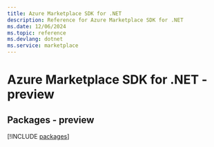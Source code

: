 ```yaml
---
title: Azure Marketplace SDK for .NET
description: Reference for Azure Marketplace SDK for .NET
ms.date: 12/06/2024
ms.topic: reference
ms.devlang: dotnet
ms.service: marketplace
---
```

# Azure Marketplace SDK for .NET - preview
## Packages - preview
[!INCLUDE [packages](marketplace-index.md)]